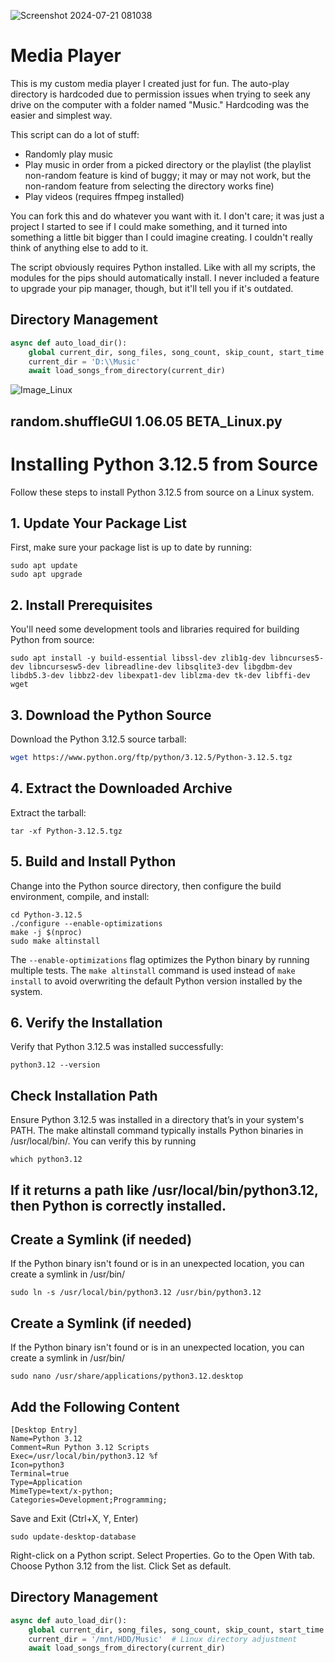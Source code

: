 
![Screenshot 2024-07-21 081038](https://github.com/user-attachments/assets/09259a8a-15af-4b0c-a736-445e53919cd2)


# Media Player

This is my custom media player I created just for fun. The auto-play directory is hardcoded due to permission issues when trying to seek any drive on the computer with a folder named "Music." Hardcoding was the easier and simplest way.

This script can do a lot of stuff:
- Randomly play music
- Play music in order from a picked directory or the playlist (the playlist non-random feature is kind of buggy; it may or may not work, but the non-random feature from selecting the directory works fine)
- Play videos (requires ffmpeg installed)

You can fork this and do whatever you want with it. I don't care; it was just a project I started to see if I could make something, and it turned into something a little bit bigger than I could imagine creating. I couldn't really think of anything else to add to it.

The script obviously requires Python installed. Like with all my scripts, the modules for the pips should automatically install. I never included a feature to upgrade your pip manager, though, but it'll tell you if it's outdated.

## Directory Management

```python
async def auto_load_dir():
    global current_dir, song_files, song_count, skip_count, start_time
    current_dir = 'D:\\Music'
    await load_songs_from_directory(current_dir)
```

![Image_Linux](https://github.com/user-attachments/assets/268d5313-3264-41e9-bbc1-4ce4189e8b34)


## random.shuffleGUI 1.06.05 BETA_Linux.py

# Installing Python 3.12.5 from Source

Follow these steps to install Python 3.12.5 from source on a Linux system.

## 1. Update Your Package List

First, make sure your package list is up to date by running:

```
sudo apt update
sudo apt upgrade
```

## 2. Install Prerequisites

You'll need some development tools and libraries required for building Python from source:

```
sudo apt install -y build-essential libssl-dev zlib1g-dev libncurses5-dev libncursesw5-dev libreadline-dev libsqlite3-dev libgdbm-dev libdb5.3-dev libbz2-dev libexpat1-dev liblzma-dev tk-dev libffi-dev wget
```

## 3. Download the Python Source

Download the Python 3.12.5 source tarball:

```bash
wget https://www.python.org/ftp/python/3.12.5/Python-3.12.5.tgz
```

## 4. Extract the Downloaded Archive

Extract the tarball:

```
tar -xf Python-3.12.5.tgz
```

## 5. Build and Install Python

Change into the Python source directory, then configure the build environment, compile, and install:

```
cd Python-3.12.5
./configure --enable-optimizations
make -j $(nproc)
sudo make altinstall
```

The `--enable-optimizations` flag optimizes the Python binary by running multiple tests. The `make altinstall` command is used instead of `make install` to avoid overwriting the default Python version installed by the system.

## 6. Verify the Installation

Verify that Python 3.12.5 was installed successfully:

```
python3.12 --version
```

## Check Installation Path

Ensure Python 3.12.5 was installed in a directory that’s in your system's PATH. The make altinstall command typically installs Python binaries in /usr/local/bin/. You can verify this by running
```
which python3.12
```
## If it returns a path like /usr/local/bin/python3.12, then Python is correctly installed.

## Create a Symlink (if needed)

If the Python binary isn't found or is in an unexpected location, you can create a symlink in /usr/bin/
```
sudo ln -s /usr/local/bin/python3.12 /usr/bin/python3.12
```
## Create a Symlink (if needed)

If the Python binary isn't found or is in an unexpected location, you can create a symlink in /usr/bin/
```
sudo nano /usr/share/applications/python3.12.desktop
```

## Add the Following Content
```
[Desktop Entry]
Name=Python 3.12
Comment=Run Python 3.12 Scripts
Exec=/usr/local/bin/python3.12 %f
Icon=python3
Terminal=true
Type=Application
MimeType=text/x-python;
Categories=Development;Programming;
```
Save and Exit (Ctrl+X, Y, Enter)

```
sudo update-desktop-database
```

Right-click on a Python script.
Select Properties.
Go to the Open With tab.
Choose Python 3.12 from the list.
Click Set as default.

## Directory Management

```python
async def auto_load_dir():
    global current_dir, song_files, song_count, skip_count, start_time
    current_dir = '/mnt/HDD/Music'  # Linux directory adjustment
    await load_songs_from_directory(current_dir)
```
